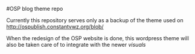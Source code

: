 #OSP blog theme repo

Currently this repository serves only as a backup of the theme used on http://ospublish.constantvwz.org/blob/

When the redesign of the OSP website is done, this wordpress theme will also be
taken care of to integrate with the newer *visuals*
